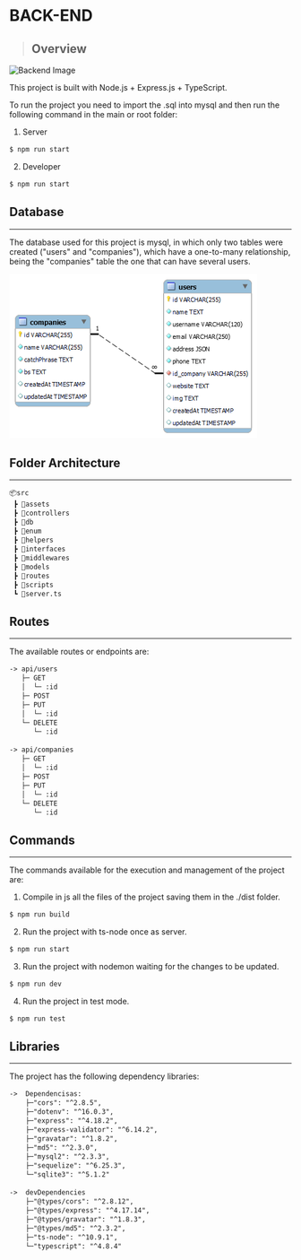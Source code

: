 # BACK-END

>## Overview

![Backend Image](https://brandslogos.com/wp-content/uploads/thumbs/nodejs-logo-vector.svg)

This project is built with Node.js + Express.js + TypeScript.

To run the project you need to import the .sql into mysql and then run the following command in the main or root folder:

1. Server
```zsh
$ npm run start
```
2. Developer
```zsh
$ npm run start
```

## Database
---------------------------------------
The database used for this project is mysql, in which only two tables were created ("users" and "companies"), which have a one-to-many relationship, being the "companies" table the one that can have several users.

![Backend Image](./src/assets/diagrams/companies_users.png)

## Folder Architecture
---------------------------------------
```
📦src
 ┣ 📂assets
 ┣ 📂controllers
 ┣ 📂db
 ┣ 📂enum
 ┣ 📂helpers
 ┣ 📂interfaces
 ┣ 📂middlewares
 ┣ 📂models
 ┣ 📂routes
 ┣ 📂scripts
 ┗ 📜server.ts
```

## Routes
---------------------------------------
The available routes or endpoints are:

```
-> api/users
   ├─ GET
   │  └─ :id
   ├─ POST
   ├─ PUT
   │  └─ :id
   └─ DELETE
      └─ :id

-> api/companies
   ├─ GET
   │  └─ :id
   ├─ POST
   ├─ PUT
   │  └─ :id
   └─ DELETE
      └─ :id
```

## Commands
---------------------------------------
The commands available for the execution and management of the project are:

1. Compile in js all the files of the project saving them in the ./dist folder.
```zsh
$ npm run build
```

2. Run the project with ts-node once as server. 
```zsh
$ npm run start
```

3. Run the project with nodemon waiting for the changes to be updated. 
```zsh
$ npm run dev
```

4. Run the project in test mode.
```zsh
$ npm run test
```

## Libraries
---------------------------------------
The project has the following dependency libraries:

```
->  Dependencisas:
    ├─"cors": "^2.8.5",
    ├─"dotenv": "^16.0.3",
    ├─"express": "^4.18.2",
    ├─"express-validator": "^6.14.2",
    ├─"gravatar": "^1.8.2",
    ├─"md5": "^2.3.0",
    ├─"mysql2": "^2.3.3",
    ├─"sequelize": "^6.25.3",
    └─"sqlite3": "^5.1.2"
    
->  devDependencies
    ├─"@types/cors": "^2.8.12",
    ├─"@types/express": "^4.17.14",
    ├─"@types/gravatar": "^1.8.3",
    ├─"@types/md5": "^2.3.2",
    ├─"ts-node": "^10.9.1",
    └─"typescript": "^4.8.4"
```